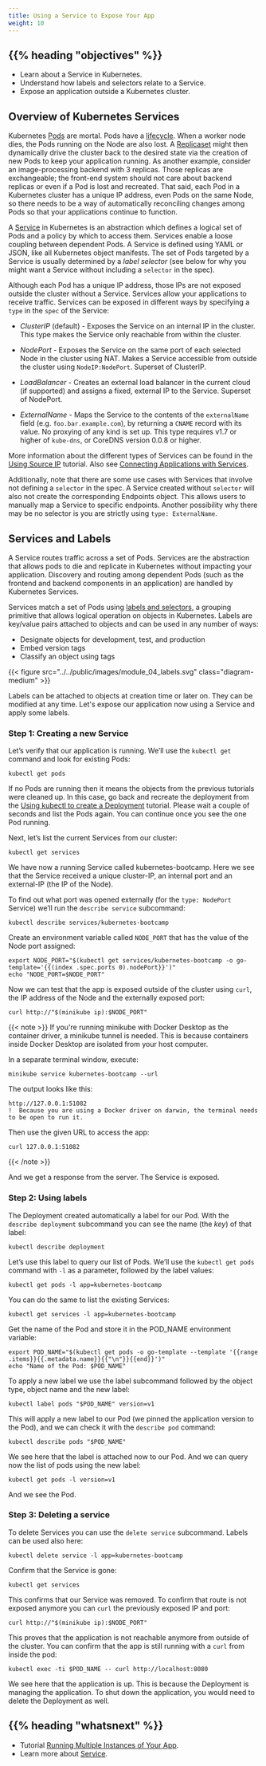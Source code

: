 ```yaml
---
title: Using a Service to Expose Your App
weight: 10
---
```


## {{% heading "objectives" %}}

* Learn about a Service in Kubernetes.
* Understand how labels and selectors relate to a Service.
* Expose an application outside a Kubernetes cluster.

## Overview of Kubernetes Services

Kubernetes [Pods](/docs/concepts/workloads/pods/) are mortal. Pods have a
[lifecycle](/docs/concepts/workloads/pods/pod-lifecycle/). When a worker node dies,
the Pods running on the Node are also lost. A [Replicaset](/docs/concepts/workloads/controllers/replicaset/)
might then dynamically drive the cluster back to the desired state via the creation
of new Pods to keep your application running. As another example, consider an image-processing
backend with 3 replicas. Those replicas are exchangeable; the front-end system should
not care about backend replicas or even if a Pod is lost and recreated. That said,
each Pod in a Kubernetes cluster has a unique IP address, even Pods on the same Node,
so there needs to be a way of automatically reconciling changes among Pods so that your
applications continue to function.

A [Service](/docs/concepts/services-networking/service/) in Kubernetes is an abstraction
which defines a logical set of Pods and a policy by which to access them. Services
enable a loose coupling between dependent Pods. A Service is defined using YAML or JSON,
like all Kubernetes object manifests. The set of Pods targeted by a Service is usually
determined by a _label selector_ (see below for why you might want a Service without
including a `selector` in the spec).

Although each Pod has a unique IP address, those IPs are not exposed outside the
cluster without a Service. Services allow your applications to receive traffic.
Services can be exposed in different ways by specifying a `type` in the `spec` of the Service:

* _ClusterIP_ (default) - Exposes the Service on an internal IP in the cluster. This
type makes the Service only reachable from within the cluster.

* _NodePort_ - Exposes the Service on the same port of each selected Node in the cluster using NAT.
Makes a Service accessible from outside the cluster using `NodeIP:NodePort`. Superset of ClusterIP.

* _LoadBalancer_ - Creates an external load balancer in the current cloud (if supported)
and assigns a fixed, external IP to the Service. Superset of NodePort.

* _ExternalName_ - Maps the Service to the contents of the `externalName` field
(e.g. `foo.bar.example.com`), by returning a `CNAME` record with its value.
No proxying of any kind is set up. This type requires v1.7 or higher of `kube-dns`,
or CoreDNS version 0.0.8 or higher.

More information about the different types of Services can be found in the
[Using Source IP](/docs/tutorials/services/source-ip/) tutorial. Also see
[Connecting Applications with Services](/docs/tutorials/services/connect-applications-service/).

Additionally, note that there are some use cases with Services that involve not defining
a `selector` in the spec. A Service created without `selector` will also not create
the corresponding Endpoints object. This allows users to manually map a Service to
specific endpoints. Another possibility why there may be no selector is you are strictly
using `type: ExternalName`.

## Services and Labels

A Service routes traffic across a set of Pods. Services are the abstraction that allows
pods to die and replicate in Kubernetes without impacting your application. Discovery
and routing among dependent Pods (such as the frontend and backend components in an application)
are handled by Kubernetes Services.

Services match a set of Pods using
[labels and selectors](/docs/concepts/overview/working-with-objects/labels), a grouping
primitive that allows logical operation on objects in Kubernetes. Labels are key/value
pairs attached to objects and can be used in any number of ways:

* Designate objects for development, test, and production
* Embed version tags
* Classify an object using tags

{{< figure src="../../public/images/module_04_labels.svg" class="diagram-medium" >}}

Labels can be attached to objects at creation time or later on. They can be modified
at any time. Let's expose our application now using a Service and apply some labels.

### Step 1: Creating a new Service

Let’s verify that our application is running. We’ll use the `kubectl get` command
and look for existing Pods:

```shell
kubectl get pods
```

If no Pods are running then it means the objects from the previous tutorials were
cleaned up. In this case, go back and recreate the deployment from the
[Using kubectl to create a Deployment](/docs/tutorials/kubernetes-basics/deploy-app/deploy-intro#deploy-an-app)
tutorial. Please wait a couple of seconds and list the Pods again. You can continue
once you see the one Pod running.

Next, let’s list the current Services from our cluster:

```shell
kubectl get services
```

We have now a running Service called kubernetes-bootcamp. Here we see that the Service
received a unique cluster-IP, an internal port and an external-IP (the IP of the Node).

To find out what port was opened externally (for the `type: NodePort` Service) we’ll
run the `describe service` subcommand:

```shell
kubectl describe services/kubernetes-bootcamp
```

Create an environment variable called `NODE_PORT` that has the value of the Node
port assigned:

```shell
export NODE_PORT="$(kubectl get services/kubernetes-bootcamp -o go-template='{{(index .spec.ports 0).nodePort}}')"
echo "NODE_PORT=$NODE_PORT"
```

Now we can test that the app is exposed outside of the cluster using `curl`, the
IP address of the Node and the externally exposed port:

```shell
curl http://"$(minikube ip):$NODE_PORT"
```
{{< note >}}
If you're running minikube with Docker Desktop as the container driver, a minikube
tunnel is needed. This is because containers inside Docker Desktop are isolated
from your host computer.

In a separate terminal window, execute:

```shell
minikube service kubernetes-bootcamp --url
```

The output looks like this:

```
http://127.0.0.1:51082
!  Because you are using a Docker driver on darwin, the terminal needs to be open to run it.
```

Then use the given URL to access the app:

```shell
curl 127.0.0.1:51082
```

{{< /note >}}

And we get a response from the server. The Service is exposed.

### Step 2: Using labels

The Deployment created automatically a label for our Pod. With the `describe deployment`
subcommand you can see the name (the _key_) of that label:

```shell
kubectl describe deployment
```

Let’s use this label to query our list of Pods. We’ll use the `kubectl get pods`
command with `-l` as a parameter, followed by the label values:

```shell
kubectl get pods -l app=kubernetes-bootcamp
```
You can do the same to list the existing Services:

```shell
kubectl get services -l app=kubernetes-bootcamp
```

Get the name of the Pod and store it in the POD_NAME environment variable:

```shell
export POD_NAME="$(kubectl get pods -o go-template --template '{{range .items}}{{.metadata.name}}{{"\n"}}{{end}}')"
echo "Name of the Pod: $POD_NAME"
```

To apply a new label we use the label subcommand followed by the object type,
object name and the new label:

```shell
kubectl label pods "$POD_NAME" version=v1
```

This will apply a new label to our Pod (we pinned the application version to the Pod),
and we can check it with the `describe pod` command:

```shell
kubectl describe pods "$POD_NAME"
```

We see here that the label is attached now to our Pod. And we can query now the
list of pods using the new label:

```shell
kubectl get pods -l version=v1
```
And we see the Pod.

### Step 3: Deleting a service

To delete Services you can use the `delete service` subcommand. Labels can be used
also here:

```shell
kubectl delete service -l app=kubernetes-bootcamp
```

Confirm that the Service is gone:

```shell
kubectl get services
```

This confirms that our Service was removed. To confirm that route is not exposed
anymore you can `curl` the previously exposed IP and port:

```shell
curl http://"$(minikube ip):$NODE_PORT"
```

This proves that the application is not reachable anymore from outside of the cluster.
You can confirm that the app is still running with a `curl` from inside the pod:

```shell
kubectl exec -ti $POD_NAME -- curl http://localhost:8080
```

We see here that the application is up. This is because the Deployment is managing
the application. To shut down the application, you would need to delete the Deployment
as well.

## {{% heading "whatsnext" %}}

* Tutorial
[Running Multiple Instances of Your App](/docs/tutorials/kubernetes-basics/scale/scale-intro/).
* Learn more about [Service](/docs/concepts/services-networking/service/).
